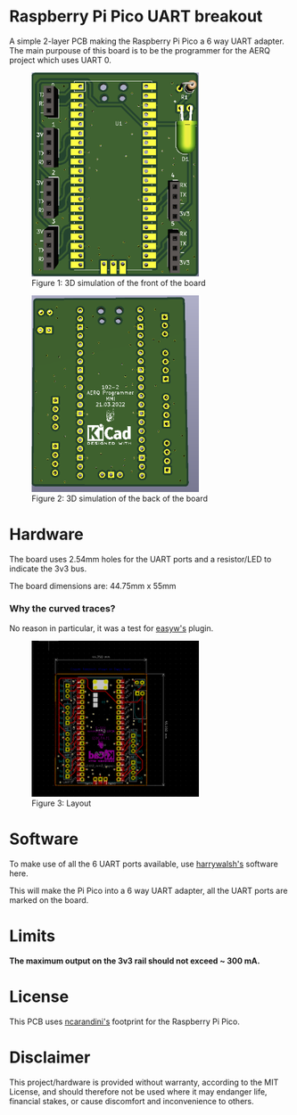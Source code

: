 # Raspberry Pi Pico UART breakout
 A simple 2-layer PCB making the Raspberry Pi Pico a 6 way UART adapter.
 The main purpouse of this board is to be the programmer for the AERQ project which uses UART 0.
<figure>
<img src="Images/3DSimulation.PNG" width="300px">
<figcaption>Figure 1: 3D simulation of the front of the board</figcaption>
</figure>

<figure>
<img src="Images/3DSimulationBack.PNG" width="300px">
<figcaption>Figure 2: 3D simulation of the back of the board</figcaption>
</figure>


# Hardware
The board uses  2.54mm holes for the UART ports and a resistor/LED to indicate the 3v3 bus. 

The board dimensions are: 44.75mm x 55mm 

### Why the curved traces?
No reason in particular, it was a test for [easyw's](https://github.com/easyw/RF-tools-KiCAD) plugin.

<figure>
<img src="Images/Layout.PNG" width="300px">
<figcaption>Figure 3: Layout</figcaption>
</figure>


# Software
To make use of all the 6 UART ports available, use [harrywalsh's](https://github.com/ncarandini/KiCad-RP-Pico) software here.

This will make the Pi Pico into a 6 way UART adapter, all the UART ports are marked on the board.


# Limits
<b>The maximum output on the 3v3 rail should not exceed ~ 300 mA.</b>




# License
This PCB uses [ncarandini's](https://github.com/ncarandini/KiCad-RP-Pico) footprint for the Raspberry Pi Pico.

# Disclaimer
This project/hardware is provided without warranty, according to the MIT License, and should therefore not be used where it may endanger life, financial stakes, or cause discomfort and inconvenience to others.
